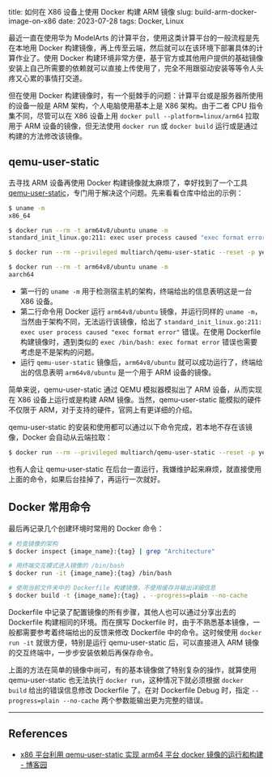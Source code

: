title: 如何在 X86 设备上使用 Docker 构建 ARM 镜像
slug: build-arm-docker-image-on-x86
date: 2023-07-28
tags: Docker, Linux

最近一直在使用华为 ModelArts 的计算平台，使用这类计算平台的一般流程是先在本地用 Docker 构建镜像，再上传至云端，然后就可以在该环境下部署具体的计算作业了。使用 Docker 构建环境非常方便，基于官方或其他用户提供的基础镜像安装上自己所需要的依赖就可以直接上传使用了，完全不用跟驱动安装等等令人头疼又心累的事情打交道。

但在使用 Docker 构建镜像时，有一个挺棘手的问题：计算平台或是服务器所使用的设备一般是 ARM 架构，个人电脑使用基本上是 X86 架构。由于二者 CPU 指令集不同，尽管可以在 X86 设备上用 `docker pull --platform=linux/arm64` 拉取用于 ARM 设备的镜像，但无法使用 `docker run` 或 `docker build` 运行或是通过构建的方法修改该镜像。

## qemu-user-static

去寻找 ARM 设备再使用 Docker 构建镜像就太麻烦了，幸好找到了一个工具 [<i class="fa fa-github"></i> qemu-user-static](https://github.com/multiarch/qemu-user-static)，专门用于解决这个问题。先来看看仓库中给出的示例：

```sh
$ uname -m
x86_64

$ docker run --rm -t arm64v8/ubuntu uname -m
standard_init_linux.go:211: exec user process caused "exec format error"

$ docker run --rm --privileged multiarch/qemu-user-static --reset -p yes

$ docker run --rm -t arm64v8/ubuntu uname -m
aarch64
```

- 第一行的 `uname -m` 用于检测宿主机的架构，终端给出的信息表明这是一台 X86 设备。
- 第二行命令用 Docker 运行 `arm64v8/ubuntu` 镜像，并运行同样的 `uname -m`，当然由于架构不同，无法运行该镜像，给出了 `standard_init_linux.go:211: exec user process caused "exec format error"` 错误。在使用 Dockerfile 构建镜像时，遇到类似的 `exec /bin/bash: exec format error` 错误也需要考虑是不是架构的问题。
- 运行 `qemu-user-static` 镜像后，`arm64v8/ubuntu` 就可以成功运行了，终端给出的信息表明 `arm64v8/ubuntu` 是一个用于 ARM 设备的镜像。

简单来说，qemu-user-static 通过 QEMU 模拟器模拟出了 ARM 设备，从而实现在 X86 设备上运行或是构建 ARM 镜像。当然，qemu-user-static 能模拟的硬件不仅限于 ARM，对于支持的硬件，官网上有更详细的介绍。

qemu-user-static 的安装和使用都可以通过以下命令完成，若本地不存在该镜像，Docker 会自动从云端拉取：

```sh
$ docker run --rm --privileged multiarch/qemu-user-static --reset -p yes
```

也有人会让 qemu-user-static 在后台一直运行，我嫌维护起来麻烦，就直接使用上面的命令，如果后台挂掉了，再运行一次就好。

## Docker 常用命令

最后再记录几个创建环境时常用的 Docker 命令：

```sh
# 检查镜像的架构
$ docker inspect {image_name}:{tag} | grep "Architecture"

# 用终端交互模式进入镜像的 /bin/bash
$ docker run -it {image_name}:{tag} /bin/bash

# 使用当前文件夹中的 Dockerfile 构建镜像，不使用缓存并输出详细信息
$ docker build -t {image_name}:{tag} . --progress=plain --no-cache
```

Dockerfile 中记录了配置镜像的所有步骤，其他人也可以通过分享出去的 Dockerfile 构建相同的环境。而在撰写 Dockerfile 时，由于不熟悉基本镜像，一般都需要参考着终端给出的反馈来修改 Dockerfile 中的命令。这时候使用 `docker run -it` 就很方便，特别是运行 qemu-user-static 后，可以直接进入 ARM 镜像的交互终端中，一步步安装依赖后再保存命令。

上面的方法在简单的镜像中尚可，有的基本镜像做了特别复杂的操作，就算使用 qemu-user-static 也无法执行 `docker run`，这种情况下就必须根据 `docker build` 给出的错误信息修改 Dockerfile 了。在对 Dockerfile Debug 时，指定 `--progress=plain --no-cache` 两个参数能输出更为完整的错误。

---

## References

- [x86 平台利用 qemu-user-static 实现 arm64 平台 docker 镜像的运行和构建 - 博客园](https://www.cnblogs.com/chen2ha/p/17180287.html)